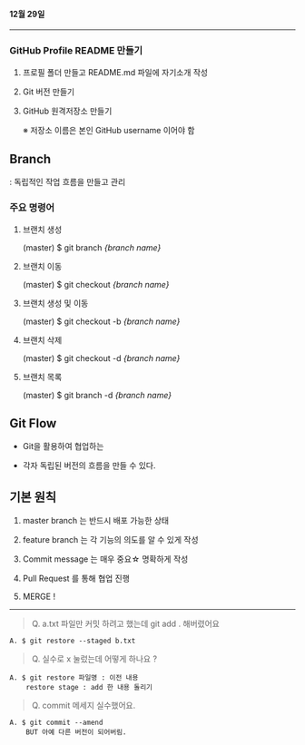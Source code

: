 
#### 12월 29일
---

### GitHub Profile README 만들기

 1. 프로필 폴더 만들고 README.md 파일에 자기소개 작성

 2. Git 버전 만들기

 3. GitHub 원격저장소 만들기 

    ※ 저장소 이름은 본인 GitHub username 이어야 함

## Branch 

: 독립적인 작업 흐름을 만들고 관리

### 주요 명령어

1. 브랜치 생성

    (master) $ git branch *{branch name}*

2. 브랜치 이동 

    (master) $ git checkout *{branch name}*

3. 브랜치 생성 및 이동

    (master) $ git checkout -b *{branch name}*

4. 브랜치 삭제

    (master) $ git checkout -d *{branch name}*

5. 브랜치 목록

    (master) $ git branch -d *{branch name}*


## Git Flow

- Git을 활용하여 협업하는

- 각자 독립된 버전의 흐름을 만들 수 있다.

## 기본 원칙

1. master branch 는 반드시 배포 가능한 상태

2. feature branch 는 각 기능의 의도를 알 수 있게 작성

3. Commit message 는 매우 중요☆ 명확하게 작성

4. Pull Request 를 통해 협업 진행

5. MERGE !

---

> Q.  a.txt 파일만 커밋 하려고 했는데 git add . 해버렸어요

    A. $ git restore --staged b.txt

> Q. 실수로 x 눌렀는데 어떻게 하나요 ?

    A. $ git restore 파일명 : 이전 내용
        restore stage : add 한 내용 돌리기

> Q. commit 메세지 실수했어요.

    A. $ git commit --amend
        BUT 아예 다른 버전이 되어버림.
